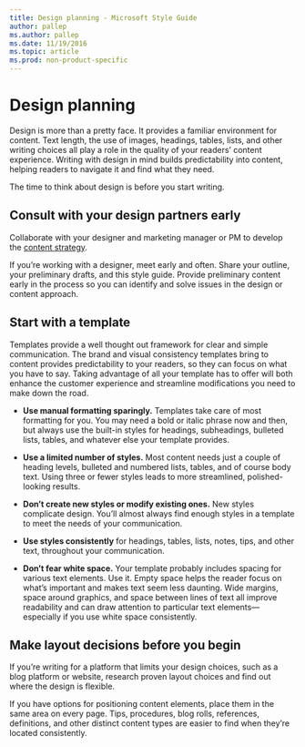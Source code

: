 ```yaml
---
title: Design planning - Microsoft Style Guide
author: pallep
ms.author: pallep
ms.date: 11/19/2016
ms.topic: article
ms.prod: non-product-specific
---
```


# Design planning

Design is more than a pretty face. It provides a familiar environment for content. Text
length, the use of images, headings, tables, lists, and other
writing choices all play a role in the quality of your readers’
content experience. Writing with design in mind builds predictability into content, helping readers to navigate it and find what they need. 

The time to think about design is before you start writing.

## Consult with your design partners early

Collaborate with your designer and marketing manager or PM to develop the [content strategy](/style-guide/content-planning). 

If
you’re working with a designer, meet early and often. Share your
outline, your preliminary drafts, and this style guide. Provide preliminary content early in the process so you can identify and solve issues in the design or content approach.

## Start with a template

Templates
provide a well thought out framework for clear and simple
communication. The brand and visual consistency templates bring to
content provides predictability to your readers, so they can
focus on what you have to say. Taking advantage of all your
template has to offer will both enhance the customer experience and
streamline modifications you need to make down the road. 

  - **Use manual formatting sparingly.** Templates
    take care of most formatting for you. You may need a bold or
    italic phrase now and then, but always use the built-in styles for headings, subheadings, bulleted lists, tables, and whatever else your template provides.
    
  - **Use a limited number of styles.** Most
    content needs just a couple of heading levels, bulleted and
    numbered lists, tables, and of course body text. Using three or fewer
    styles leads to more streamlined, polished-looking results.
    
  - **Don’t create new styles or modify existing ones.** New
    styles complicate design. You’ll almost always find enough styles
    in a template to meet the needs of your communication.
    
  - **Use styles consistently** for headings, tables, lists, notes, tips, and other text, throughout your communication.
  
  - **Don’t fear white space.**
    Your template probably includes spacing for various text elements. Use
    it. Empty space helps the reader focus on what’s important and makes
    text seem less daunting. Wide margins, space around graphics, and space
    between lines of text all improve readability and can draw attention to
    particular text elements—especially if you use white space consistently.

## Make layout decisions before you begin

If
you’re writing for a platform that limits your design choices,
such as a blog platform or website, research proven layout choices
and find out where the design is flexible.

If
you have options for positioning content elements, place them in the
same area on every page. Tips, procedures, blog rolls, references,
definitions, and other distinct content types are easier to find when
they’re located consistently. 
